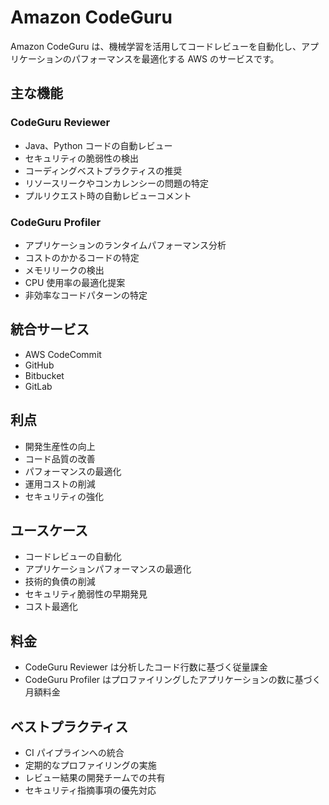 # Amazon CodeGuru

Amazon CodeGuru は、機械学習を活用してコードレビューを自動化し、アプリケーションのパフォーマンスを最適化する AWS のサービスです。

## 主な機能

### CodeGuru Reviewer

- Java、Python コードの自動レビュー
- セキュリティの脆弱性の検出
- コーディングベストプラクティスの推奨
- リソースリークやコンカレンシーの問題の特定
- プルリクエスト時の自動レビューコメント

### CodeGuru Profiler

- アプリケーションのランタイムパフォーマンス分析
- コストのかかるコードの特定
- メモリリークの検出
- CPU 使用率の最適化提案
- 非効率なコードパターンの特定

## 統合サービス

- AWS CodeCommit
- GitHub
- Bitbucket
- GitLab

## 利点

- 開発生産性の向上
- コード品質の改善
- パフォーマンスの最適化
- 運用コストの削減
- セキュリティの強化

## ユースケース

- コードレビューの自動化
- アプリケーションパフォーマンスの最適化
- 技術的負債の削減
- セキュリティ脆弱性の早期発見
- コスト最適化

## 料金

- CodeGuru Reviewer は分析したコード行数に基づく従量課金
- CodeGuru Profiler はプロファイリングしたアプリケーションの数に基づく月額料金

## ベストプラクティス

- CI パイプラインへの統合
- 定期的なプロファイリングの実施
- レビュー結果の開発チームでの共有
- セキュリティ指摘事項の優先対応
